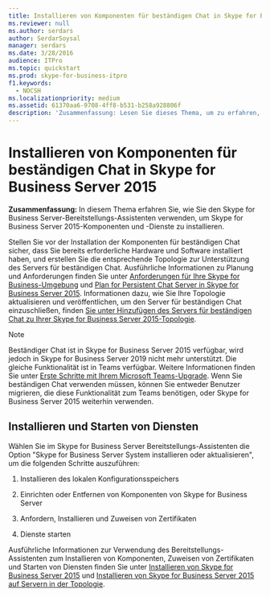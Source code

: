 ```yaml
---
title: Installieren von Komponenten für beständigen Chat in Skype for Business Server 2015
ms.reviewer: null
ms.author: serdars
author: SerdarSoysal
manager: serdars
ms.date: 3/28/2016
audience: ITPro
ms.topic: quickstart
ms.prod: skype-for-business-itpro
f1.keywords:
  - NOCSH
ms.localizationpriority: medium
ms.assetid: 61370aa6-9708-4ff8-b531-b258a928806f
description: 'Zusammenfassung: Lesen Sie dieses Thema, um zu erfahren, wie Sie den Skype for Business Server Bereitstellungs-Assistenten verwenden, um Skype for Business Server 2015-Komponenten und -Dienste zu installieren.'
---
```


# <a name="install-persistent-chat-components-in-skype-for-business-server-2015"></a>Installieren von Komponenten für beständigen Chat in Skype for Business Server 2015
 
**Zusammenfassung:** In diesem Thema erfahren Sie, wie Sie den Skype for Business Server-Bereitstellungs-Assistenten verwenden, um Skype for Business Server 2015-Komponenten und -Dienste zu installieren.
  
Stellen Sie vor der Installation der Komponenten für beständigen Chat sicher, dass Sie bereits erforderliche Hardware und Software installiert haben, und erstellen Sie die entsprechende Topologie zur Unterstützung des Servers für beständigen Chat. Ausführliche Informationen zu Planung und Anforderungen finden Sie unter [Anforderungen für Ihre Skype for Business-Umgebung](../../plan-your-deployment/requirements-for-your-environment/requirements-for-your-environment.md) und [Plan for Persistent Chat Server in Skype for Business Server 2015](../../plan-your-deployment/persistent-chat-server/persistent-chat-server.md). Informationen dazu, wie Sie Ihre Topologie aktualisieren und veröffentlichen, um den Server für beständigen Chat einzuschließen, finden [Sie unter Hinzufügen des Servers für beständigen Chat zu Ihrer Skype for Business Server 2015-Topologie](add-persistent-chat-server.md).
  
> [!NOTE] 
> Beständiger Chat ist in Skype for Business Server 2015 verfügbar, wird jedoch in Skype for Business Server 2019 nicht mehr unterstützt. Die gleiche Funktionalität ist in Teams verfügbar. Weitere Informationen finden Sie unter [Erste Schritte mit Ihrem Microsoft Teams-Upgrade](/microsoftteams/upgrade-start-here). Wenn Sie beständigen Chat verwenden müssen, können Sie entweder Benutzer migrieren, die diese Funktionalität zum Teams benötigen, oder Skype for Business Server 2015 weiterhin verwenden. 

## <a name="install-and-start-services"></a>Installieren und Starten von Diensten

Wählen Sie im Skype for Business Server Bereitstellungs-Assistenten die Option "Skype for Business Server System installieren oder aktualisieren", um die folgenden Schritte auszuführen: 
  
1. Installieren des lokalen Konfigurationsspeichers
    
2. Einrichten oder Entfernen von Komponenten von Skype for Business Server
    
3. Anfordern, Installieren und Zuweisen von Zertifikaten
    
4. Dienste starten
    
Ausführliche Informationen zur Verwendung des Bereitstellungs-Assistenten zum Installieren von Komponenten, Zuweisen von Zertifikaten und Starten von Diensten finden Sie unter [Installieren von Skype for Business Server 2015](../../deploy/install/install.md) und [Installieren von Skype for Business Server 2015 auf Servern in der Topologie](../../deploy/install/install-skype-for-business-server.md).
  

